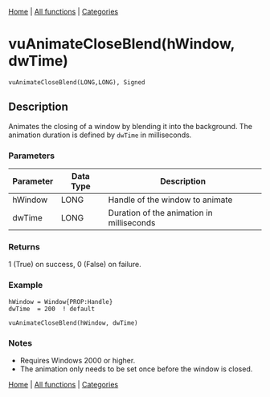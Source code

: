 [Home](../index.md) | [All functions](index.md) | [Categories](../categories/index.md)

# vuAnimateCloseBlend(hWindow, dwTime)

```Prototype
vuAnimateCloseBlend(LONG,LONG), Signed
```


## Description
Animates the closing of a window by blending it into the background. The animation duration is defined by `dwTime` in milliseconds.

### Parameters

| Parameter | Data Type | Description                                    |
|-----------|-----------|------------------------------------------------|
| hWindow   | LONG      | Handle of the window to animate                |
| dwTime    | LONG      | Duration of the animation in milliseconds      |

### Returns
1 (True) on success, 0 (False) on failure.

### Example

```Clarion
hWindow = Window{PROP:Handle}
dwTime  = 200  ! default

vuAnimateCloseBlend(hWindow, dwTime)
```

### Notes
- Requires Windows 2000 or higher.  
- The animation only needs to be set once before the window is closed.

[Home](../index.md) | [All functions](index.md) | [Categories](../categories/index.md)

